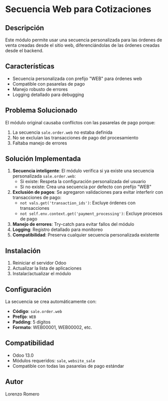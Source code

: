 # Secuencia Web para Cotizaciones

## Descripción
Este módulo permite usar una secuencia personalizada para las órdenes de venta creadas desde el sitio web, diferenciándolas de las órdenes creadas desde el backend.

## Características
- Secuencia personalizada con prefijo "WEB" para órdenes web
- Compatible con pasarelas de pago
- Manejo robusto de errores
- Logging detallado para debugging

## Problema Solucionado
El módulo original causaba conflictos con las pasarelas de pago porque:
1. La secuencia `sale.order.web` no estaba definida
2. No se excluían las transacciones de pago del procesamiento
3. Faltaba manejo de errores

## Solución Implementada
1. **Secuencia inteligente**: El módulo verifica si ya existe una secuencia personalizada `sale.order.web`:
   - Si existe: Respeta la configuración personalizada del usuario
   - Si no existe: Crea una secuencia por defecto con prefijo "WEB"
2. **Exclusión de pagos**: Se agregaron validaciones para evitar interferir con transacciones de pago:
   - `not vals.get('transaction_ids')`: Excluye órdenes con transacciones
   - `not self.env.context.get('payment_processing')`: Excluye procesos de pago
3. **Manejo de errores**: Try-catch para evitar fallos del módulo
4. **Logging**: Registro detallado para monitoreo
5. **Compatibilidad**: Preserva cualquier secuencia personalizada existente

## Instalación
1. Reiniciar el servidor Odoo
2. Actualizar la lista de aplicaciones
3. Instalar/actualizar el módulo

## Configuración
La secuencia se crea automáticamente con:
- **Código**: `sale.order.web`
- **Prefijo**: `WEB`
- **Padding**: 5 dígitos
- **Formato**: WEB00001, WEB00002, etc.

## Compatibilidad
- Odoo 13.0
- Módulos requeridos: `sale`, `website_sale`
- Compatible con todas las pasarelas de pago estándar

## Autor
Lorenzo Romero